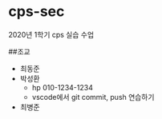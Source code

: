 # cps-sec
2020년 1학기 cps 실습 수업

##조교

 - 최동준
 - 박성환
   - hp 010-1234-1234
   - vscode에서 git commit, push 연습하기
 - 최병준
